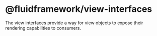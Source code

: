 # @fluidframework/view-interfaces

The view interfaces provide a way for view objects to expose their rendering capabilities to consumers.
